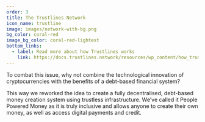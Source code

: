 ```yaml
---
order: 3
title: The Trustlines Network
icon_name: trustline
image: images/network-with-bg.png
bg_color: coral-red
image_bg_color: coral-red-lightest
bottom_links:
  - label: Read more about how Trustlines works
    link: https://docs.trustlines.network/resources/wp_content/how_trustlines_works/
---
```


To combat this issue, why not combine the technological innovation of cryptocurrencies with the benefits of a debt-based financial system?

This way we reworked the idea to create a fully decentralised, debt-based money creation system using trustless infrastructure. We’ve called it People Powered Money as it is truly inclusive and allows anyone to create their own money, as well as access digital payments and credit.
